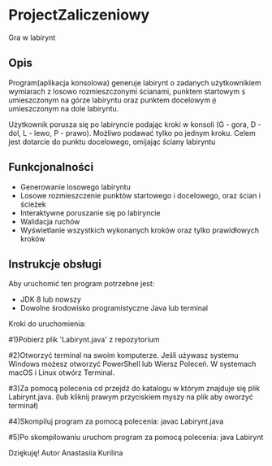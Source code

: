 # ProjectZaliczeniowy
 Gra w labirynt

## Opis
Program(aplikacja konsolowa) generuje labirynt o zadanych użytkownikiem wymiarach z losowo rozmieszczonymi ścianami, punktem startowym `$` umieszczonym na górze labiryntu oraz punktem docelowym `@` umieszczonym na dole labiryntu. 

Użytkownik porusza się po labiryncie podając kroki w konsoli (G - gora, D - dol, L - lewo, P - prawo). Możliwo podawać tylko po jednym kroku. Celem jest dotarcie do punktu docelowego, omijając ściany labiryntu

## Funkcjonalności
- Generowanie losowego labiryntu
- Losowe rozmieszczenie punktów startowego i docelowego, oraz ścian i ścieżek
- Interaktywne poruszanie się po labiryncie
- Walidacja ruchów
- Wyświetlanie wszystkich wykonanych kroków oraz tylko prawidłowych kroków

## Instrukcje obsługi
Aby uruchomić ten program potrzebne jest:

- JDK 8 lub nowszy
- Dowolne środowisko programistyczne Java lub terminal

Kroki do uruchomienia:

#1)Pobierz plik 'Labirynt.java' z repozytorium

#2)Otworzyć terminal na swoim komputerze.
Jeśli używasz systemu Windows możesz otworzyć PowerShell lub Wiersz Poleceń. W systemach macOS i Linux otwórz Terminal.

#3)Za pomocą polecenia cd przejdź do katalogu w którym znajduje się plik Labirynt.java. (lub kliknij prawym przyciskiem myszy na plik aby oworzyć terminał)

#4)Skompiluj program za pomocą polecenia: javac Labirynt.java

#5)Po skompilowaniu uruchom program za pomocą polecenia: java Labirynt

Dziękuję! Autor Anastasiia Kurilina
